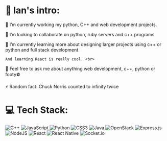 # 💫 Ian's intro:
🔭 I’m currently working my python, C++ and web development projects.<br>

👯 I’m looking to collaborate on python, ruby servers and c++ programs <br>

🌱 I’m currently learning more about designing larger projects using c++ or python and full stack development <br>

    And learning React is really cool. <br>

💬 Feel free to ask me about anything web development, c++, python or footy⚽ <br>

⚡ Random fact: Chuck Norris counted to infinity twice

<!---
🤝 I’m looking for help with<br>
-->

# 💻 Tech Stack:
![C++](https://img.shields.io/badge/c++-%2300599C.svg?style=flat&logo=c%2B%2B&logoColor=white) ![JavaScript](https://img.shields.io/badge/javascript-%23323330.svg?style=flat&logo=javascript&logoColor=%23F7DF1E) ![Python](https://img.shields.io/badge/python-3670A0?style=flat&logo=python&logoColor=ffdd54) ![CSS3](https://img.shields.io/badge/css3-%231572B6.svg?style=flat&logo=css3&logoColor=white) ![Java](https://img.shields.io/badge/java-%23ED8B00.svg?style=flat&logo=java&logoColor=white) ![OpenStack](https://img.shields.io/badge/Openstack-%23f01742.svg?style=flat&logo=openstack&logoColor=white) ![Express.js](https://img.shields.io/badge/express.js-%23404d59.svg?style=flat&logo=express&logoColor=%2361DAFB) ![NodeJS](https://img.shields.io/badge/node.js-6DA55F?style=flat&logo=node.js&logoColor=white) ![React](https://img.shields.io/badge/react-%2320232a.svg?style=flat&logo=react&logoColor=%2361DAFB) ![React Native](https://img.shields.io/badge/react_native-%2320232a.svg?style=flat&logo=react&logoColor=%2361DAFB) ![Socket.io](https://img.shields.io/badge/Socket.io-black?style=flat&logo=socket.io&badgeColor=010101)

<!---
# 📊 GitHub Stats:
![](https://github-readme-stats.vercel.app/api?username=ianmusembi&theme=merko&hide_border=false&include_all_commits=true&count_private=true)<br/>
![](https://github-readme-streak-stats.herokuapp.com/?user=ianmusembi&theme=merko&hide_border=false)<br/>
![](https://github-readme-stats.vercel.app/api/top-langs/?username=ianmusembi&theme=merko&hide_border=false&include_all_commits=true&count_private=true&layout=compact)
-->

<!---
[![](https://visitcount.itsvg.in/api?id=ianmusembi&icon=0&color=0)](https://visitcount.itsvg.in)
-->

